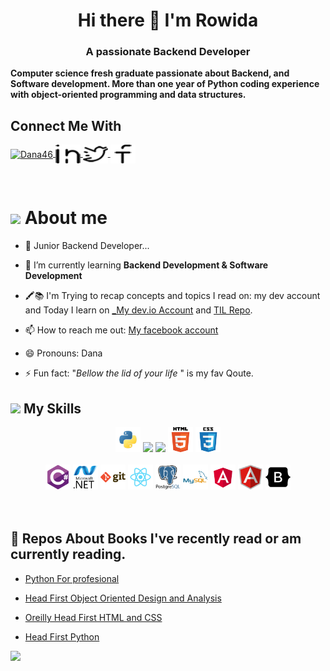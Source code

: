 <h1 align="center">Hi there 👋  I'm Rowida </h1>
<h3 align="center">A passionate Backend Developer</h3>
<!------>


**Computer science fresh graduate passionate about Backend, and Software development. More than one year of Python coding experience with object-oriented programming and data structures.**


<h2 align="left">Connect Me With</h2>
<!------>

<p align="left">
  <a href="https://www.quora.com/profile/Rowida-Nagah" target="blank">
    <img align="center" src= "https://www.svgrepo.com/show/25177/quora.svg" draggable="false" alt="Dana46" height="30" width="40" />
  </a>
  <a href="https://www.linkedin.com/in/rowida-nagah-30182a135" target="blank">
    <img align="center" src="https://github.com/HouariZegai/HouariZegai/blob/master/icons/linkedin.png" alt="Rowida Nagah" height="30" width="40" />
  </a>
  <a href="https://twitter.com/Rowida_Nagah" target="blank">
    <img align="center" src="https://github.com/HouariZegai/HouariZegai/blob/master/icons/twitter.png" alt="Dana46" height="30" width="40" />
  </a>
  <a href="https://www.facebook.com/rowida.nagah.545/" target="blank">
    <img align="center" src="https://github.com/HouariZegai/HouariZegai/blob/master/icons/facebook.png" alt="Rowida Nagah" height="30" width="40" />
  </a>
</p>


<br/>


# <img src="https://media.giphy.com/media/VgCDAzcKvsR6OM0uWg/giphy.gif" width="50" draggable="false" > About me


- 🔭 Junior Backend Developer...

- 🌱 I’m currently learning **Backend Development & Software Development**

- 🖍️📚 I'm Trying to recap concepts and topics I read on: my dev account and Today I learn on [_My dev.io Account](https://dev.to/rowida46) and [TIL Repo](https://github.com/abdallah-abdelsabour/TIL/tree/rowida).

- 📫 How to reach me out: [My facebook account](https://www.facebook.com/rowida.nagah.545/)

- 😄 Pronouns: Dana

- ⚡ Fun fact: "_Bellow the lid of your life_ " is my fav Qoute. 

## <img src="https://media.giphy.com/media/WUlplcMpOCEmTGBtBW/giphy.gif" width="50" /> My Skills

<div align="center">
  <code><img height="40" src="https://raw.githubusercontent.com/github/explore/80688e429a7d4ef2fca1e82350fe8e3517d3494d/topics/python/python.png" /></code>
  <code><img height="40" src="https://www.vectorlogo.zone/logos/pocoo_flask/pocoo_flask-ar21.svg" /></code>
  <code><img height="40" src="https://img.icons8.com/color/48/000000/django.png" /></code>
  <code><img height="40" src="https://raw.githubusercontent.com/github/explore/80688e429a7d4ef2fca1e82350fe8e3517d3494d/topics/html/html.png"></code>
<code><img height="40" src="https://raw.githubusercontent.com/github/explore/80688e429a7d4ef2fca1e82350fe8e3517d3494d/topics/css/css.png"></code>


<br />

<br />
  <code><img height="40" src="https://raw.githubusercontent.com/devicons/devicon/master/icons/csharp/csharp-original.svg" /></code>
  <code><img height="40" src="https://raw.githubusercontent.com/devicons/devicon/master/icons/dot-net/dot-net-original-wordmark.svg"></code>
<code><img height="40" src="https://raw.githubusercontent.com/github/explore/80688e429a7d4ef2fca1e82350fe8e3517d3494d/topics/git/git.png"></code>
<code><img height="40" src="https://raw.githubusercontent.com/github/explore/80688e429a7d4ef2fca1e82350fe8e3517d3494d/topics/react/react.png"></code>
<code><img height="40" src="https://raw.githubusercontent.com/devicons/devicon/master/icons/postgresql/postgresql-original-wordmark.svg"></code>
<code><img height="40" src="https://raw.githubusercontent.com/devicons/devicon/master/icons/mysql/mysql-original-wordmark.svg"></code>
<code><img height="40" src="https://raw.githubusercontent.com/github/explore/80688e429a7d4ef2fca1e82350fe8e3517d3494d/topics/angular/angular.png"></code>
<code><img src="https://raw.githubusercontent.com/devicons/devicon/master/icons/angularjs/angularjs-original.svg" alt="angular-js" width="40" height="40" /></code>
<code><img src="https://raw.githubusercontent.com/devicons/devicon/master/icons/bootstrap/bootstrap-plain.svg" alt="bootstrap" width="40" height="40" /></code>

 
</div>

<br />
<br />


## 📖 Repos About Books I've recently read or am currently reading.

- [Python For profesional](https://github.com/abdallah-abdelsabour/Python-for-profesional)

- [Head First Object Oriented Design and Analysis](https://github.com/abdallah-abdelsabour/Head_First_Object_Oriented_Design_and_Analysis)

- [Oreilly Head First HTML and CSS](https://github.com/abdallah-abdelsabour/Oreilly_Head_First_HTML_and_CSS)


- [Head First Python](https://github.com/abdallah-abdelsabour/Head-First-Python)


<p>
  <img align="left" src="https://github-readme-stats.vercel.app/api?username=abdallah-abdelsabour&show_icons=true&theme=radical" />
</p>

<br />



